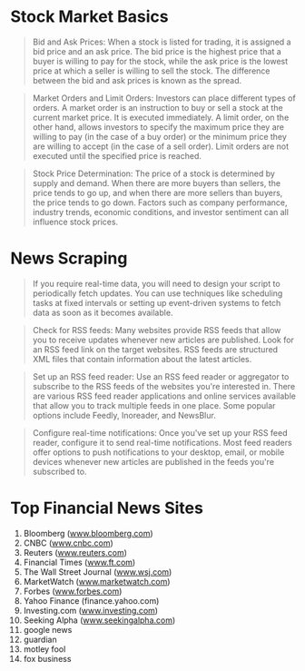 # Stock Market Basics
> Bid and Ask Prices: When a stock is listed for trading, it is assigned a bid price and an ask price. The bid price is the highest price that a buyer is willing to pay for the stock, while the ask price is the lowest price at which a seller is willing to sell the stock. The difference between the bid and ask prices is known as the spread.

> Market Orders and Limit Orders: Investors can place different types of orders. A market order is an instruction to buy or sell a stock at the current market price. It is executed immediately. A limit order, on the other hand, allows investors to specify the maximum price they are willing to pay (in the case of a buy order) or the minimum price they are willing to accept (in the case of a sell order). Limit orders are not executed until the specified price is reached.

> Stock Price Determination: The price of a stock is determined by supply and demand. When there are more buyers than sellers, the price tends to go up, and when there are more sellers than buyers, the price tends to go down. Factors such as company performance, industry trends, economic conditions, and investor sentiment can all influence stock prices.

# News Scraping
> If you require real-time data, you will need to design your script to periodically fetch updates. You can use techniques like scheduling tasks at fixed intervals or setting up event-driven systems to fetch data as soon as it becomes available.

> Check for RSS feeds: Many websites provide RSS feeds that allow you to receive updates whenever new articles are published. Look for an RSS feed link on the target websites. RSS feeds are structured XML files that contain information about the latest articles.

> Set up an RSS feed reader: Use an RSS feed reader or aggregator to subscribe to the RSS feeds of the websites you're interested in. There are various RSS feed reader applications and online services available that allow you to track multiple feeds in one place. Some popular options include Feedly, Inoreader, and NewsBlur.

> Configure real-time notifications: Once you've set up your RSS feed reader, configure it to send real-time notifications. Most feed readers offer options to push notifications to your desktop, email, or mobile devices whenever new articles are published in the feeds you're subscribed to.

# Top Financial News Sites
1. Bloomberg (www.bloomberg.com)
2. CNBC (www.cnbc.com)
3. Reuters (www.reuters.com)
4. Financial Times (www.ft.com)
5. The Wall Street Journal (www.wsj.com)
6. MarketWatch (www.marketwatch.com)
7. Forbes (www.forbes.com)
8. Yahoo Finance (finance.yahoo.com)
9. Investing.com (www.investing.com)
10. Seeking Alpha (www.seekingalpha.com)
11. google news
12. guardian
13. motley fool
14. fox business